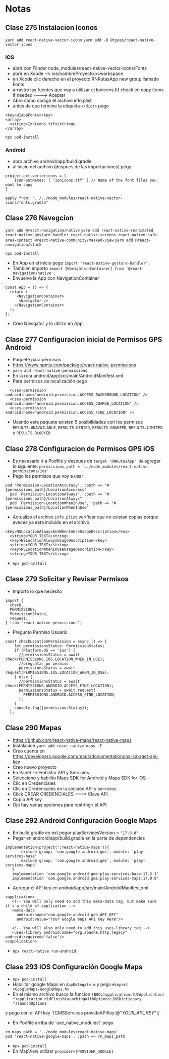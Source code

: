 # Notas

## Clase 275 Instalacion Iconos

`yarn add react-native-vector-icons`
`yarn add -D @types/react-native-vector-icons`

### iOS

- abrir con Fiinder node_modules/react-native-vector-icons/Fonts
- abrir en Xcode --> ios/nombreProyecto.xcworkspace
- en Xcode clic derecho en el proyecto RNRutasApp new group llamado Fonts
- arrastro las fuentes que voy a utilizar ej Ionicons.ttf check en copy items if needed ----> Aceptar
- Abro como codigo el archivo info.plist
- antes de que termine la etiqueta `</dict>` pego

```
<key>UIAppFonts</key>
<array>
  <string>Ionicons.ttf</string>
</array>
```

`npx pod-install`

### Android

- abro archivo android/app/build.gradle
- al inicio del archivo (despues de las importaciones) pego

```
project.ext.vectoricons = [
    iconFontNames: [ 'Ionicons.ttf' ] // Name of the font files you want to copy
]

apply from: "../../node_modules/react-native-vector-icons/fonts.gradle"
```

## Clase 276 Navegcion

`yarn add @react-navigation/native`
`yarn add react-native-reanimated react-native-gesture-handler react-native-screens react-native-safe-area-context @react-native-community/masked-view`
`yarn add @react-navigation/stack`

`npx pod-install`

- En App en el inicio pego
  `import 'react-native-gesture-handler';`
- Tambien importo
  `import {NavigationContainer} from '@react-navigation/native';`
- Envuelvo la App con NavigationContainer

```
const App = () => {
  return (
     <NavigationContainer>
      <Navigator />
    </NavigationContainer>
  );
};
```

- Creo Navigator y lo utilizo en App

## Clase 277 Configuracion inicial de Permisos GPS Android

- Paquete para permisos
- https://www.npmjs.com/package/react-native-permissions
- `yarn add react-native-permissions`
- En la ruta android/app/src/main/AndroidManifest.xml
- Para permisos de localización pego

```
  <uses-permission android:name="android.permission.ACCESS_BACKGROUND_LOCATION" />
  <uses-permission android:name="android.permission.ACCESS_COARSE_LOCATION" />
  <uses-permission android:name="android.permission.ACCESS_FINE_LOCATION" />
```

- Usando este paquete existen 5 posibilidades con los permisos `RESULTS.UNAVAILABLE`, `RESULTS.DENIED`, `RESULTS.GRANTED`, `RESULTS.LIMITED` y `RESULTS.BLOCKED`

## Clase 278 Configuracion de Permisos GPS iOS

- Es necesario ir a Podfile y despues de `target 'RNRutasApp' do` agregar lo siguiente: `permissions_path = '../node_modules/react-native-permissions/ios'`
- Pego los permisos que voy a usar

```
pod 'Permission-LocationAccuracy', :path => "#{permissions_path}/LocationAccuracy"
  pod 'Permission-LocationAlways', :path => "#{permissions_path}/LocationAlways"
  pod 'Permission-LocationWhenInUse', :path => "#{permissions_path}/LocationWhenInUse"
```

- Actualizo el archivo `Info.plist` verificar que no existan copias porque aveces ya esta incluido en el archivo

```
<key>NSLocationAlwaysAndWhenInUseUsageDescription</key>
  <string>YOUR TEXT</string>
  <key>NSLocationAlwaysUsageDescription</key>
  <string>YOUR TEXT</string>
  <key>NSLocationWhenInUseUsageDescription</key>
  <string>YOUR TEXT</string>
```

- `npx pod-install`

## Clase 279 Solicitar y Revisar Permisos

- Importo lo que necesito

```
import {
  check,
  PERMISSIONS,
  PermissionStatus,
  request,
} from 'react-native-permissions';
```

- Pregunto Permiso Usuario

```
const checkLocationPermission = async () => {
    let permissionsStatus: PermissionStatus;
    if (Platform.OS == 'ios') {
      //permissionsStatus = await check(PERMISSIONS.IOS.LOCATION_WHEN_IN_USE);
      //preguntar po permiso
      permissionsStatus = await request(PERMISSIONS.IOS.LOCATION_WHEN_IN_USE);
    } else {
      //permissionsStatus = await check(PERMISSIONS.ANDROID.ACCESS_FINE_LOCATION);
      permissionsStatus = await request(
        PERMISSIONS.ANDROID.ACCESS_FINE_LOCATION,
      );
    }
    console.log({permissionsStatus});
  };
```

## Clase 290 Mapas

- https://github.com/react-native-maps/react-native-maps
- Instalacion `yarn add react-native-maps -E`
- Creo cuenta en https://developers.google.com/maps/documentation/ios-sdk/get-api-key
- Creo nuevo proyecto
- En Panel --> Habilitar API y Servicios
- Selecciono y habilito Maps SDK for Android y Maps SDK for iOS
- Clic en Credenciales
- Clic en Credenciales en la sección API y servicios
- Click CREAR CREDENCIALES ---> Clave API
- Copio API key
- Ojo hay varias opciones para restringir el API

## Clase 292 Android Configuración Google Maps

- En build.gradle en ext pegar playServicesVersion = `"17.0.0"`
- Pegar en android/app/build.gradle en la parte de dependencies

```
implementation(project(':react-native-maps')){
       exclude group: 'com.google.android.gms', module: 'play-services-base'
       exclude group: 'com.google.android.gms', module: 'play-services-maps'
   }
   implementation 'com.google.android.gms:play-services-base:17.2.1'
   implementation 'com.google.android.gms:play-services-maps:17.0.0'
```

- Agregar el API key en android/app/src/main/AndroidManifest.xml

```
<application>
   <!-- You will only need to add this meta-data tag, but make sure it's a child of application -->
   <meta-data
     android:name="com.google.android.geo.API_KEY"
     android:value="Your Google maps API Key Here"/>

   <!-- You will also only need to add this uses-library tag -->
   <uses-library android:name="org.apache.http.legacy" android:required="false"/>
</application>
```

- `npx react-native run-android`

## Clase 293 iOS Configuración Google Maps

- `npx pod-install`
- Habilitar google Maps en `AppDelegate.m` y pego
  `#import <GoogleMaps/GoogleMaps.h>`
- En el mismo archivo busco la funcion
  `(BOOL)application:(UIApplication *)application didFinishLaunchingWithOptions:(NSDictionary *)launchOptions`

y pego con el API key ´[GMSServices provideAPIKey:@"_YOUR_API_KEY_"];´

- En Podfile arriba de ´use_native_modules!´ pego

```
rn_maps_path = '../node_modules/react-native-maps'
pod 'react-native-google-maps', :path => rn_maps_path
```

- `npx pod-install`
- En MapView utilizar `provider={PROVIDER_GOOGLE}`

<!-- > ### Aplicación realizada con React Native consiste en una aplicación tipo Pokedex -->

<!-- - Ejecuta `cd RN-Pokedex`
- Ejecuta `yarn install`
- Si lo ejecutas para iOS `npx pod-install && npx react-native run-ios`
- Si lo ejecutas para Android `npx react-native run-android` -->
